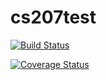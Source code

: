 # cs207test

[![Build Status](https://travis-ci.org/j0ma/cs207test.svg?branch=master)](https://travis-ci.org/j0ma/cs207test)

[![Coverage Status](https://coveralls.io/repos/github/j0ma/cs207test/badge.svg?branch=master)](https://coveralls.io/github/j0ma/cs207test?branch=master)
